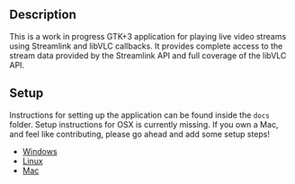 ## Description
This is a work in progress GTK+3 application for playing live video streams
using Streamlink and libVLC callbacks. It provides complete access to the stream
data provided by the Streamlink API and full coverage of the libVLC API.

## Setup
Instructions for setting up the application can be found inside the `docs`
folder. Setup instructions for OSX is currently missing. If you own a Mac, and
feel like contributing, please go ahead and add some setup steps!
* [Windows](docs/setup_windows.md)
* [Linux](docs/setup_linux.md)
* [Mac](docs/setup_macos.md)

